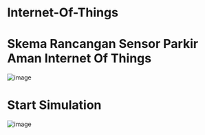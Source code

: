 # Internet-Of-Things

# Skema Rancangan Sensor Parkir Aman Internet Of Things

![image](https://user-images.githubusercontent.com/72422050/127756881-a8abc765-16a4-4611-aade-3d34dcd24c0e.png)

# Start Simulation

![image](https://user-images.githubusercontent.com/72422050/127756902-b0fbb863-dc88-4979-a6d2-58b1e616f748.png)
